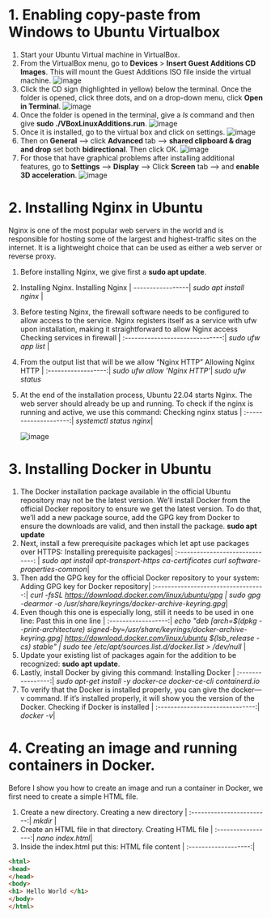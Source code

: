 # 1. Enabling copy-paste from Windows to Ubuntu Virtualbox
1. Start your Ubuntu Virtual machine in VirtualBox.
2. From the VirtualBox menu, go to **Devices** > **Insert Guest Additions CD Images**. This will mount the Guest Additions ISO file inside the virtual machine.
   ![image](https://github.com/s371506/acit2410/assets/113550989/c712d2c6-367a-4466-bc05-4bdc5d63941b)
3. Click the CD sign (highlighted in yellow) below the terminal. Once the folder is opened, click three dots, and on a drop-down menu, click **Open in Terminal**.
   ![image](https://github.com/s371506/acit2410/assets/113550989/0e8141fe-e0f9-4e7e-9616-b954865ec571)
4. Once the folder is opened in the terminal, give a *ls* command and then give **sudo ./VBoxLinuxAdditions.run**.
   ![image](https://github.com/s371506/acit2410/assets/113550989/2062dd22-6eb9-43e4-808f-235a7a6f1b32)
5. Once it is installed, go to the virtual box and click on settings.
   ![image](https://github.com/s371506/acit2410/assets/113550989/9c2138e9-4f81-4ab1-b5a5-d2eb4bfeaff7)
6. Then on **General** --> click **Advanced** tab --> **shared clipboard & drag and drop** set both **bidirectional**. Then click OK.
   ![image](https://github.com/s371506/acit2410/assets/113550989/49da590d-8b6b-465b-87df-dcc8c962506e)
7. For those that have graphical problems after installing additional features, go to **Settings** --> **Display** --> Click **Screen** tab --> and **enable 3D acceleration**.
   ![image](https://github.com/s371506/acit2410/assets/113550989/0740a4f5-d73d-47d7-a3d8-19e309df6cf4)

# 2. Installing Nginx in Ubuntu

Nginx is one of the most popular web servers in the world and is responsible for hosting some of the largest and highest-traffic sites on the internet. It is a lightweight choice that can be used as either a web server or reverse proxy.
1. Before installing Nginx, we give first a **sudo apt update**.
2. Installing Nginx.
   Installing Nginx |
   -----------------|
   *sudo apt install nginx* |
3. Before testing Nginx, the firewall software needs to be configured to allow access to the service. Nginx registers itself as a service with ufw upon installation, making it straightforward to allow Nginx access
   Checking services in firewall |
   :------------------------------:|
   *sudo ufw app list* |
4. From the output list that will be we allow “Nginx HTTP”
   Allowing Nginx HTTP |
   :------------------:|
   *sudo ufw allow 'Nginx HTTP'*|
   *sudo ufw status*
6. At the end of the installation process, Ubuntu 22.04 starts Nginx. The web server should already be up and running.
To check if the nginx is running and active, we use this command:
   Checking nginx status |
   :--------------------:|
   *systemctl status nginx*|

    ![image](https://github.com/s371506/acit2410/assets/113550989/8cf59924-5cbf-460f-9b75-06bb0476b92c)


# 3. Installing Docker in Ubuntu

1. The Docker installation package available in the official Ubuntu repository may not be the latest version. We’ll install Docker from the official Docker repository to ensure we get the latest version. To do that, we’ll add a new package source, add the GPG key from Docker to ensure the downloads are valid, and then install the package.
**sudo apt update**
2. Next, install a few prerequisite packages which let apt use packages over HTTPS:
   Installing prerequisite packages|
   :------------------------------: |
   *sudo apt install apt-transport-https ca-certificates curl software-properties-common*|
3. Then add the GPG key for the official Docker repository to your system:
   Adding GPG key for Docker repository|
   :----------------------------------:|
   *curl -fsSL https://download.docker.com/linux/ubuntu/gpg  \| sudo gpg -dearmor -o /usr/share/keyrings/docker-archive-keyring.gpg*|
4. Even though this one is especially long, still it needs to be used in one line:
   Past this in one line |
   :------------------:|
   *echo "deb [arch=$(dpkg --print-architecture) signed-by=/usr/share/keyrings/docker-archive-keyring.gpg] https://download.docker.com/linux/ubuntu $(lsb_release -cs) stable" | sudo tee /etc/apt/sources.list.d/docker.list > /dev/null* |
5. Update your existing list of packages again for the addition to be recognized: **sudo apt update**.
6. Lastly, install Docker by giving this command:
   Installing Docker |
   :----------------:|
   *sudo apt-get install -y docker-ce docker-ce-cli containerd.io*
7. To verify that the Docker is installed properly, you can give the docker—v command. If it’s installed properly, it will show you the version of the Docker.
   Checking if Docker is installed |
   :------------------------------:|
   *docker -v*|

# 4. Creating an image and running containers in Docker.
Before I show you how to create an image and run a container in Docker, we first need to create a simple HTML file.
1. Create a new directory.
   Creating a new directory |
   :------------------------:|
   *mkdir* <name of the directory> |
2. Create an HTML file in that directory.
   Creating HTML file |
   :-----------------:|
   *nano index.html*|
3. Inside the index.html put this:
HTML file content |
:-------------------:|
 ```html           
 <html>            
 <head>            
 </head>           
 <body>            
 <h1> Hello World </h1> 
 </body>           
 </html>           
 ```               
        


   







